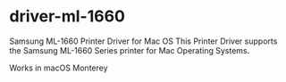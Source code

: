 # driver-ml-1660

Samsung ML-1660 Printer Driver for Mac OS
This Printer Driver supports the Samsung ML-1660 Series printer for Mac Operating Systems.

Works in macOS Monterey
